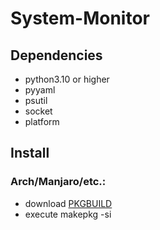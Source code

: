 # System-Monitor
## Dependencies
- python3.10 or higher
- pyyaml
- psutil
- socket
- platform

## Install
### Arch/Manjaro/etc.:
- download [PKGBUILD](https://github.com/Jonas-Luetolf/System-Monitor/releases/download/beta/PKGBUILD)
- execute makepkg -si
